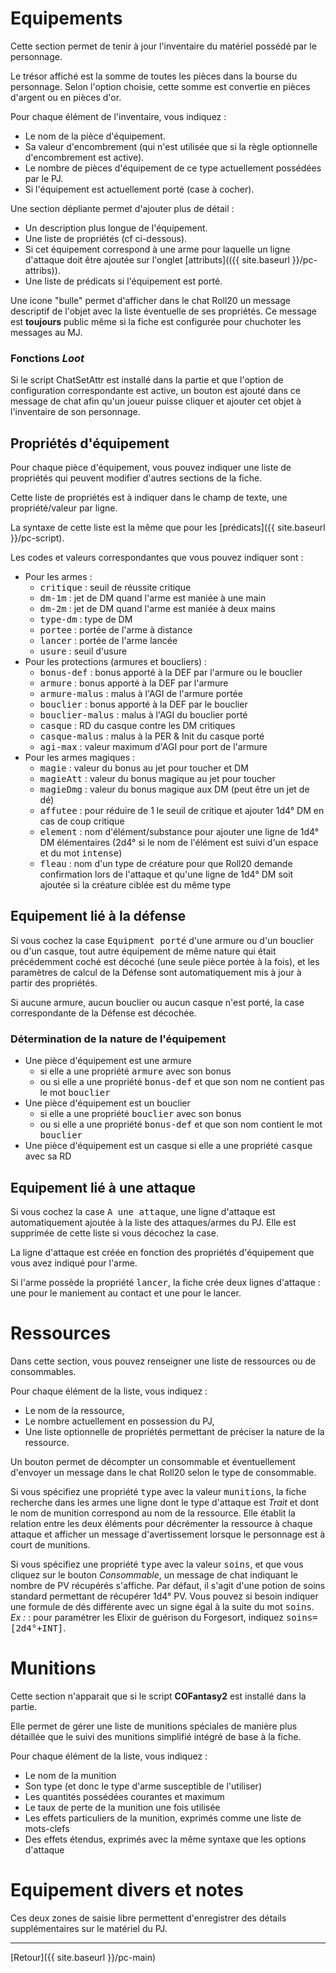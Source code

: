 # Equipements

Cette section permet de tenir à jour l'inventaire du matériel possédé par le personnage.

Le trésor affiché est la somme de toutes les pièces dans la bourse du personnage. Selon l'option choisie, cette somme est convertie en pièces d'argent ou en pièces d'or.

Pour chaque élément de l'inventaire, vous indiquez :
- Le nom de la pièce d'équipement.
- Sa valeur d'encombrement (qui n'est utilisée que si la règle optionnelle d'encombrement est active).
- Le nombre de pièces d'équipement de ce type actuellement possédées par le PJ.
- Si l'équipement est actuellement porté (case à cocher).

Une section dépliante permet d'ajouter plus de détail :
- Un description plus longue de l'équipement.
- Une liste de propriétés (cf ci-dessous).
- Si cet équipement correspond à une arme pour laquelle un ligne d'attaque doit être ajoutée sur l'onglet [attributs](({{ site.baseurl }}/pc-attribs)).
- Une liste de prédicats si l'équipement est porté.

Une icone "bulle" permet d'afficher dans le chat Roll20 un message descriptif de l'objet avec la liste éventuelle de ses propriétés. Ce message est **toujours** public même si la fiche est configurée pour chuchoter les messages au MJ.

### Fonctions _Loot_

Si le script ChatSetAttr est installé dans la partie et que l'option de configuration correspondante est active, un bouton est ajouté dans ce message de chat afin qu'un joueur puisse cliquer et ajouter cet objet à l'inventaire de son personnage.

## Propriétés d'équipement

Pour chaque pièce d'équipement, vous pouvez indiquer une liste de propriétés qui peuvent modifier d'autres sections de la fiche.

Cette liste de propriétés est à indiquer dans le champ de texte, une propriété/valeur par ligne.

La syntaxe de cette liste est la même que pour les [prédicats]({{ site.baseurl }}/pc-script).

Les codes et valeurs correspondantes que vous pouvez indiquer sont :

- Pour les armes :
  - <kbd>critique</kbd> : seuil de réussite critique
  - <kbd>dm-1m</kbd> : jet de DM quand l'arme est maniée à une main
  - <kbd>dm-2m</kbd> : jet de  DM quand l'arme est maniée à deux mains
  - <kbd>type-dm</kbd> : type de DM
  - <kbd>portee</kbd> : portée de l'arme à distance
  - <kbd>lancer</kbd> : portée de l'arme lancée
  - <kbd>usure</kbd> : seuil d'usure
- Pour les protections (armures et boucliers) :
  - <kbd>bonus-def</kbd> : bonus apporté à la DEF par l'armure ou le bouclier
  - <kbd>armure</kbd> : bonus apporté à la DEF par l'armure
  - <kbd>armure-malus</kbd> : malus à l'AGI de l'armure portée
  - <kbd>bouclier</kbd> : bonus apporté à la DEF par le bouclier
  - <kbd>bouclier-malus</kbd> : malus à l'AGI du bouclier porté
  - <kbd>casque</kbd> : RD du casque contre les DM critiques
  - <kbd>casque-malus</kbd> : malus à la PER & Init du casque porté
  - <kbd>agi-max</kbd> : valeur maximum d'AGI pour port de l'armure
- Pour les armes magiques :
  - <kbd>magie</kbd> : valeur du bonus au jet pour toucher et DM
  - <kbd>magieAtt</kbd> : valeur du bonus magique au jet pour toucher
  - <kbd>magieDmg</kbd> : valeur du bonus magique aux DM (peut être un jet de dé)
  - <kbd>affutee</kbd> : pour réduire de 1 le seuil de critique et ajouter 1d4° DM en cas de coup critique
  - <kbd>element</kbd> : nom d'élément/substance pour ajouter une ligne de 1d4° DM élémentaires (2d4° si le nom de l'élément est suivi d'un espace et du mot <kbd>intense</kbd>)
  - <kbd>fleau</kbd> : nom d'un type de créature pour que Roll20 demande confirmation lors de l'attaque et qu'une ligne de 1d4° DM soit ajoutée si la créature ciblée est du même type

## Equipement lié à la défense

Si vous cochez la case <kbd>Equipment porté</kbd> d'une armure ou d'un bouclier ou d'un casque, tout autre équipement de même nature qui était précédemment coché est décoché (une seule pièce portée à la fois), et les paramètres de calcul de la Défense sont automatiquement mis à jour à partir des propriétés.

Si aucune armure, aucun bouclier ou aucun casque n'est porté, la case correspondante de la Défense est décochée.

### Détermination de la nature de l'équipement

- Une pièce d'équipement est une armure
  - si elle a une propriété <kbd>armure</kbd> avec son bonus
  - ou si elle a une propriété <kbd>bonus-def</kbd> et que son nom ne contient pas le mot <kbd>bouclier</kbd>
- Une pièce d'équipement est un bouclier
  - si elle a une propriété <kbd>bouclier</kbd> avec son bonus
  - ou si elle a une propriété <kbd>bonus-def</kbd> et que son nom contient le mot <kbd>bouclier</kbd>
- Une pièce d'équipement est un casque si elle a une propriété <kbd>casque</kbd> avec sa RD

## Equipement lié à une attaque

Si vous cochez la case <kbd>A une attaque</kbd>, une ligne d'attaque est automatiquement ajoutée à la liste des attaques/armes du PJ. Elle est supprimée de cette liste si vous décochez la case.

La ligne d'attaque est créée en fonction des propriétés d'équipement que vous avez indiqué pour l'arme.

Si l'arme possède la propriété <kbd>lancer</kbd>, la fiche crée deux lignes d'attaque : une pour le maniement au contact et une pour le lancer.

# Ressources

Dans cette section, vous pouvez renseigner une liste de ressources ou de consommables.

Pour chaque élément de la liste, vous indiquez :
- Le nom de la ressource,
- Le nombre actuellement en possession du PJ,
- Une liste optionnelle de propriétés permettant de préciser la nature de la ressource.

Un bouton permet de décompter un consommable et éventuellement d'envoyer un message dans le chat Roll20 selon le type de consommable.

Si vous spécifiez une propriété <kbd>type</kbd> avec la valeur <kbd>munitions</kbd>, la fiche recherche dans les armes une ligne dont le type d'attaque est _Trait_ et dont le nom de munition correspond au nom de la ressource. Elle établit la relation entre les deux éléments pour décrémenter la ressource à chaque attaque et afficher un message d'avertissement lorsque le personnage est à court de munitions.

Si vous spécifiez une propriété <kbd>type</kbd> avec la valeur <kbd>soins</kbd>, et que vous cliquez sur le bouton _Consommable_, un message de chat indiquant le nombre de PV récupérés s'affiche. Par défaut, il s'agit d'une potion de soins standard permettant de récupérer 1d4° PV. Vous pouvez si besoin indiquer une formule de dés différente avec un signe égal à la suite du mot <kbd>soins</kbd>. _Ex :_ : pour paramétrer les Elixir de guérison du Forgesort, indiquez <kbd>soins=[2d4°+INT]</kbd>.

# Munitions

Cette section n'apparait que si le script **COFantasy2** est installé dans la partie.

Elle permet de gérer une liste de munitions spéciales de manière plus détaillée que le suivi des munitions simplifié intégré de base à la fiche.

Pour chaque élément de la liste, vous indiquez :
- Le nom de la munition
- Son type (et donc le type d'arme susceptible de l'utiliser)
- Les quantités possédées courantes et maximum
- Le taux de perte de la munition une fois utilisée
- Les effets particuliers de la munition, exprimés comme une liste de mots-clefs
- Des effets étendus, exprimés avec la même syntaxe que les options d'attaque

# Equipement divers et notes

Ces deux zones de saisie libre permettent d'enregistrer des détails supplémentaires sur le matériel du PJ.

---

[Retour]({{ site.baseurl }}/pc-main)